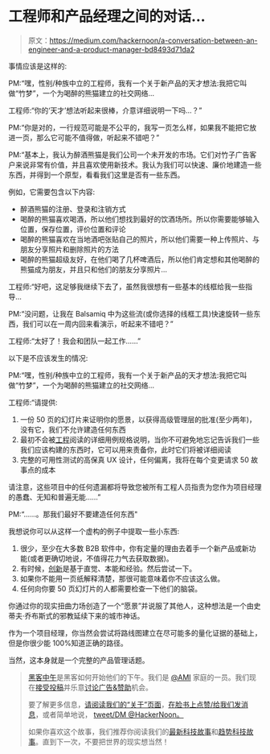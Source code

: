 # 工程师和产品经理之间的对话…

> 原文：<https://medium.com/hackernoon/a-conversation-between-an-engineer-and-a-product-manager-bd8493d71da2>

事情应该是这样的:

PM:“嘿，性别/种族中立的工程师，我有一个关于新产品的天才想法:我把它叫做“竹梦”，一个为喝醉的熊猫建立的社交网络…

工程师:“你的‘天才’想法听起来很棒，介意详细说明一下吗…？”

PM:“你是对的，一行规范可能是不公平的，我写一页怎么样，如果我不能把它放进一页，那么它可能不值得做，听起来不错吧？”

PM:“基本上，我认为醉酒熊猫是我们公司一个未开发的市场。它们对竹子广告客户来说非常有价值，并且喜欢使用新技术。我认为我们可以快速、廉价地建造一些东西，并得到一个原型，看看我们这里是否有一些东西。

例如，它需要包含以下内容:

*   醉酒熊猫的注册、登录和注销方式
*   喝醉的熊猫喜欢喝酒，所以他们想找到最好的饮酒场所。所以你需要能够输入位置，保存位置，评价位置和评论
*   喝醉的熊猫喜欢在当地酒吧张贴自己的照片，所以他们需要一种上传照片、与朋友分享照片和删除照片的方法
*   喝醉的熊猫超级友好，在他们喝了几杯啤酒后，所以他们肯定想和其他喝醉的熊猫成为朋友，并且只和他们的朋友分享照片…

工程师:“好吧，这足够我继续下去了，虽然我很想有一些基本的线框给我一些指导…

PM:“没问题，让我在 Balsamiq 中为这些流(或你选择的线框工具)快速旋转一些东西，我们可以在一周内回来看演示，听起来不错吧？”

工程师:“太好了！我会和团队一起工作……”

以下是不应该发生的情况:

PM:“嘿，性别/种族中立的工程师，我有一个关于新产品的天才想法:我把它叫做“竹梦”，一个为喝醉的熊猫建立的社交网络…

工程师:“请提供:

1.  一份 50 页的幻灯片来证明你的愿景，以获得高级管理层的批准(至少两年)，没有它，我们不允许建造任何东西
2.  最初不会被[工程](https://hackernoon.com/tagged/engineering)阅读的详细用例规格说明，当你不可避免地忘记告诉我们一些我们应该构建的东西时，它可以用来责备你，此时它们将被详细阅读
3.  完整的可用性测试的高保真 UX 设计，任何偏离，我将在每个变更请求 50 故事点的成本

请注意，这些项目中的任何遗漏都将导致您被所有工程人员指责为您作为项目经理的愚蠢、无知和普遍无能……”

PM:“……。那我们最好不要建造任何东西"

我想说你可以从这样一个虚构的例子中提取一些小东西:

1.  很少，至少在大多数 B2B 软件中，你有定量的理由去着手一个新产品或新功能(或者更确切地说，不值得花力气去获取数据)。
2.  有时候，[创新](https://hackernoon.com/tagged/innovation)是基于直觉、本能和经验。然后尝试一下。
3.  如果你不能用一页纸解释清楚，那很可能意味着你不应该这么做。
4.  任何向你要 50 页幻灯片的人都需要检查一下他们的脑袋。

你通过你的现实扭曲力场创造了一个“愿景”并说服了其他人，这种想法是一个由史蒂夫·乔布斯式的邪教延续下来的城市神话。

作为一个项目经理，你当然会尝试将路线图建立在尽可能多的量化证据的基础上，但是你很少能 100%知道正确的路径。

当然，这本身就是一个完整的产品管理话题。

> [黑客中午](http://bit.ly/Hackernoon)是黑客如何开始他们的下午。我们是 [@AMI](http://bit.ly/atAMIatAMI) 家庭的一员。我们现在[接受投稿](http://bit.ly/hackernoonsubmission)并乐意[讨论广告&赞助](mailto:partners@amipublications.com)机会。
> 
> 要了解更多信息，[请阅读我们的“关于”页面](https://goo.gl/4ofytp)，[在脸书上点赞/给我们发消息](http://bit.ly/HackernoonFB)，或者简单地说， [tweet/DM @HackerNoon。](https://goo.gl/k7XYbx)
> 
> 如果你喜欢这个故事，我们推荐你阅读我们的[最新科技故事](http://bit.ly/hackernoonlatestt)和[趋势科技故事](https://hackernoon.com/trending)。直到下一次，不要把世界的现实想当然！